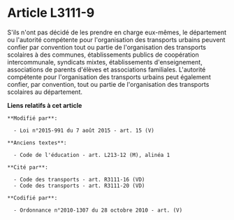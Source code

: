 # Article L3111-9

S'ils n'ont pas décidé de les prendre en charge eux-mêmes, le département ou l'autorité compétente pour l'organisation des
transports urbains peuvent confier par convention tout ou partie de l'organisation des transports scolaires à des communes,
établissements publics de coopération intercommunale, syndicats mixtes, établissements d'enseignement, associations de
parents d'élèves et associations familiales. L'autorité compétente pour l'organisation des transports urbains peut également
confier, par convention, tout ou partie de l'organisation des transports scolaires au département.

**Liens relatifs à cet article**

	**Modifié par**:

	  - Loi n°2015-991 du 7 août 2015 - art. 15 (V)

	**Anciens textes**:

	  - Code de l'éducation - art. L213-12 (M), alinéa 1

	**Cité par**:

	  - Code des transports - art. R3111-16 (VD)
	  - Code des transports - art. R3111-20 (VD)

	**Codifié par**:

	  - Ordonnance n°2010-1307 du 28 octobre 2010 - art. (V)

